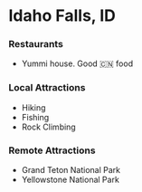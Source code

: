 # Idaho Falls, ID

### Restaurants

- Yummi house. Good :cn: food

### Local Attractions

- Hiking
- Fishing
- Rock Climbing

### Remote Attractions
- Grand Teton National Park
- Yellowstone National Park
